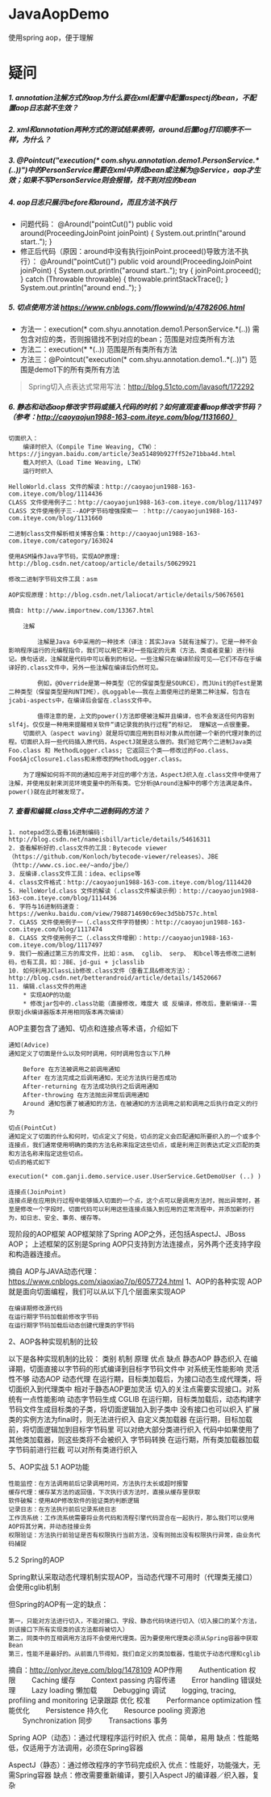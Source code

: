 # JavaAopDemo
使用spring aop，便于理解

# 疑问
##### 1. annotation注解方式的aop为什么要在xml配置中配置aspectj的bean，不配置aop日志就不生效？

##### 2. xml和annotation两种方式的测试结果表明，around后置log打印顺序不一样，为什么？

##### 3. @Pointcut("execution(* com.shyu.annotation.demo1.PersonService.*(..))")中的PersonService需要在xml中弄成bean或注解为@Service，aop才生效；如果不写PersonService则会报错，找不到对应的bean

##### 4. aop日志只展示before和around，而且方法不执行
   - 问题代码：
    @Around("pointCut()")
    public void around(ProceedingJoinPoint joinPoint) {
        System.out.println("around start..");
    }
   - 修正后代码（原因：around中没有执行joinPoint.proceed()导致方法不执行）：
    @Around("pointCut()")
    public void around(ProceedingJoinPoint joinPoint) {
        System.out.println("around start..");
        try {
            joinPoint.proceed();
        } catch (Throwable throwable) {
            throwable.printStackTrace();
        }
        System.out.println("around end..");
    }

##### 5. 切点使用方法 https://www.cnblogs.com/flowwind/p/4782606.html
   - 方法一：execution(* com.shyu.annotation.demo1.PersonService.*(..))    需包含对应的类，否则报错找不到对应的bean；范围是对应类所有方法
   - 方法二：execution(* *(..))    范围是所有类所有方法
   - 方法三：@Pointcut("execution(* com.shyu.annotation.demo1..*(..))")    范围是demo1下的所有类所有方法
> Spring切入点表达式常用写法：http://blog.51cto.com/lavasoft/172292

##### 6. 静态和动态aop修改字节码或插入代码的时机？如何直观查看aop修改字节码？（参考：http://caoyaojun1988-163-com.iteye.com/blog/1131660）
    切面织入：
        编译时织入（Compile Time Weaving, CTW）：https://jingyan.baidu.com/article/3ea51489b927ff52e71bba4d.html
        载入时织入（Load Time Weaving, LTW）
        运行时织入

    HelloWorld.class 文件的解读：http://caoyaojun1988-163-com.iteye.com/blog/1114436
    CLASS 文件使用例子二：http://caoyaojun1988-163-com.iteye.com/blog/1117497
    CLASS 文件使用例子三--AOP字节码增强探索一 ：http://caoyaojun1988-163-com.iteye.com/blog/1131660

    二进制class文件解析相关博客合集：http://caoyaojun1988-163-com.iteye.com/category/163024

    使用ASM操作Java字节码，实现AOP原理: http://blog.csdn.net/catoop/article/details/50629921

    修改二进制字节码文件工具：asm

    AOP实现原理：http://blog.csdn.net/laliocat/article/details/50676501

    摘自: http://www.importnew.com/13367.html

        注解

            注解是Java 6中采用的一种技术（译注：其实Java 5就有注解了）。它是一种不会影响程序运行的元编程指令，我们可以用它来对一些指定的元素（方法、类或者变量）进行标记。换句话说，注解就是代码中可以看到的标记。一些注解只在编译阶段可见——它们不存在于编译好的.class文件中，另外一些注解在编译后仍然可见。

            例如，@Override是第一种类型（它的保留类型是SOURCE），而JUnit的@Test是第二种类型（保留类型是RUNTIME），@Loggable——我在上面使用过的是第二种注解，包含在jcabi-aspects中，在编译后会留在.class文件中。

            值得注意的是，上文的power()方法即便被注解并且编译，也不会发送任何内容到slf4j。仅仅是一种用来提醒相关软件“请记录我的执行过程”的标记， 理解这一点很重要。
        切面织入（aspect waving）就是将切面应用到目标对象从而创建一个新的代理对象的过程。切面织入将一些代码插入原代码，AspectJ就是这么做的。我们给它两个二进制Java类Foo.class 和 MethodLogger.class; 它返回三个类——修改过的Foo.class、Foo$AjcClosure1.class和未修改的MethodLogger.class。

        为了理解如何将不同的通知应用于对应的哪个方法，AspectJ织入在.class文件中使用了注解，并使用反射来浏览环境变量中的所有类。它分析@Around注解中的哪个方法满足条件。power()就在此时被发现了。

##### 7. 查看和编辑.class文件中二进制码的方法？
    1. notepad怎么查看16进制编码：http://blog.csdn.net/nameisbill/article/details/54616311
    2. 查看解析好的.class文件的工具：Bytecode viewer（https://github.com/Konloch/bytecode-viewer/releases）、JBE（http://www.cs.ioc.ee/~ando/jbe/）
    3. 反编译.class文件工具：idea、eclipse等
    4. class文件格式：http://caoyaojun1988-163-com.iteye.com/blog/1114420
    5. HelloWorld.class 文件的解读（.class文件解读示例）：http://caoyaojun1988-163-com.iteye.com/blog/1114436
    6. 字符与16进制码速查：https://wenku.baidu.com/view/7988714690c69ec3d5bb757c.html
    7. CLASS 文件使用例子一（.class文件字符替换）：http://caoyaojun1988-163-com.iteye.com/blog/1117474
    8. CLASS 文件使用例子二（.class文件增删）：http://caoyaojun1988-163-com.iteye.com/blog/1117497
    9. 我们一般通过第三方的库文件，比如：asm、 cglib、 serp、 和bcel等去修改二进制码，也有工具，如：JBE、jd-gui + jclasslib
    10. 如何利用JClassLib修改.class文件（查看工具&修改方法）：http://blog.csdn.net/betterandroid/article/details/14520667
    11. 编辑.class文件的用途
        * 实现AOP的功能
        * 修改jar包中的.class功能（直接修改，难度大 或 反编译，修改后，重新编译--需获取jdk编译器版本并用相同版本再次编译）


AOP主要包含了通知、切点和连接点等术语，介绍如下

    通知(Advice)
    通知定义了切面是什么以及何时调用，何时调用包含以下几种

        Before 在方法被调用之前调用通知
        After 在方法完成之后调用通知，无论方法执行是否成功
        After-returning 在方法成功执行之后调用通知
        After-throwing 在方法抛出异常后调用通知
        Around 通知包裹了被通知的方法，在被通知的方法调用之前和调用之后执行自定义的行为

    切点(PointCut)
    通知定义了切面的什么和何时，切点定义了何处，切点的定义会匹配通知所要织入的一个或多个连接点，我们通常使用明确的类的方法名称来指定这些切点，或是利用正则表达式定义匹配的类和方法名称来指定这些切点。
    切点的格式如下

    execution(* com.ganji.demo.service.user.UserService.GetDemoUser (..) )

    连接点(JoinPoint)
    连接点是在应用执行过程中能够插入切面的一个点，这个点可以是调用方法时，抛出异常时，甚至是修改一个字段时，切面代码可以利用这些连接点插入到应用的正常流程中，并添加新的行为，如日志、安全、事务、缓存等。
现阶段的AOP框架
AOP框架除了Spring AOP之外，还包括AspectJ、JBoss AOP；
上述框架的区别是Spring AOP只支持到方法连接点，另外两个还支持字段和构造器连接点。



摘自 AOP与JAVA动态代理：https://www.cnblogs.com/xiaoxiao7/p/6057724.html
1、AOP的各种实现
AOP就是面向切面编程，我们可以从以下几个层面来实现AOP

    在编译期修改源代码
    在运行期字节码加载前修改字节码
    在运行期字节码加载后动态创建代理类的字节码

2、AOP各种实现机制的比较

以下是各种实现机制的比较：
类别	机制	原理	优点	缺点
静态AOP 	静态织入 	在编译期，切面直接以字节码的形式编译到目标字节码文件中 	对系统无性能影响 	灵活性不够
动态AOP 	动态代理 	在运行期，目标类加载后，为接口动态生成代理类，将切面织入到代理类中 	相对于静态AOP更加灵活   切入的关注点需要实现接口。对系统有一点性能影响
动态字节码生成 	CGLIB 	在运行期，目标类加载后，动态构建字节码文件生成目标类的子类，将切面逻辑加入到子类中 	没有接口也可以织入 	扩展类的实例方法为final时，则无法进行织入
自定义类加载器 	  	在运行期，目标加载前，将切面逻辑加到目标字节码里 	可以对绝大部分类进行织入 	代码中如果使用了其他类加载器，则这些类将不会被织入
字节码转换 	  	在运行期，所有类加载器加载字节码前进行拦截 	可以对所有类进行织入


5、AOP实战
5.1 AOP功能

    性能监控：在方法调用前后记录调用时间，方法执行太长或超时报警
    缓存代理：缓存某方法的返回值，下次执行该方法时，直接从缓存里获取
    软件破解：使用AOP修改软件的验证类的判断逻辑
    记录日志：在方法执行前后记录系统日志
    工作流系统：工作流系统需要将业务代码和流程引擎代码混合在一起执行，那么我们可以使用AOP将其分离，并动态挂接业务
    权限验证：方法执行前验证是否有权限执行当前方法，没有则抛出没有权限执行异常，由业务代码捕捉

5.2 Spring的AOP

Spring默认采取动态代理机制实现AOP，当动态代理不可用时（代理类无接口）会使用cglib机制

但Spring的AOP有一定的缺点：

    第一，只能对方法进行切入，不能对接口、字段、静态代码块进行切入（切入接口的某个方法，则该接口下所有实现类的该方法都将被切入）
    第二，同类中的互相调用方法将不会使用代理类。因为要使用代理类必须从Spring容器中获取Bean
    第三，性能不是最好的。从前面几节得知，我们自定义的类加载器，性能优于动态代理和cglib



摘自：http://onlyor.iteye.com/blog/1478109
AOP作用
　　Authentication 权限
　　Caching 缓存
　　Context passing 内容传递
　　Error handling 错误处理
　　Lazy loading 懒加载
　　Debugging 调试
　　logging, tracing, profiling and monitoring 记录跟踪 优化 校准
　　Performance optimization 性能优化
　　Persistence 持久化
　　Resource pooling 资源池
　　Synchronization 同步
　　Transactions 事务


Spring AOP（动态）：通过代理程序运行时织入
    优点：简单，易用
    缺点：性能略低，仅适用于方法调用，必须在Spring容器

AspectJ（静态）：通过修改程序的字节码完成织入
    优点：性能好，功能强大，无需Spring容器
    缺点：修改需要重新编译，要引入Aspect J的编译器／织入器，复杂

